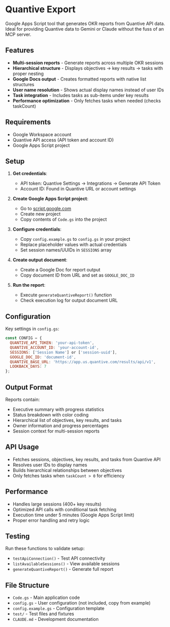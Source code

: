 # Quantive Export

Google Apps Script tool that generates OKR reports from Quantive API data. Ideal for providing Quantive data to Gemini or Claude without the fuss of an MCP server.

## Features

- **Multi-session reports** - Generate reports across multiple OKR sessions
- **Hierarchical structure** - Displays objectives → key results → tasks with proper nesting
- **Google Docs output** - Creates formatted reports with native list structures
- **User name resolution** - Shows actual display names instead of user IDs
- **Task integration** - Includes tasks as sub-items under key results
- **Performance optimization** - Only fetches tasks when needed (checks taskCount)

## Requirements

- Google Workspace account
- Quantive API access (API token and account ID)
- Google Apps Script project

## Setup

1. **Get credentials**:
   - API token: Quantive Settings → Integrations → Generate API Token
   - Account ID: Found in Quantive URL or account settings

2. **Create Google Apps Script project**:
   - Go to [script.google.com](https://script.google.com)
   - Create new project
   - Copy contents of `Code.gs` into the project

3. **Configure credentials**:
   - Copy `config.example.gs` to `config.gs` in your project
   - Replace placeholder values with actual credentials
   - Set session names/UUIDs in `SESSIONS` array

4. **Create output document**:
   - Create a Google Doc for report output
   - Copy document ID from URL and set as `GOOGLE_DOC_ID`

5. **Run the report**:
   - Execute `generateQuantiveReport()` function
   - Check execution log for output document URL

## Configuration

Key settings in `config.gs`:

```javascript
const CONFIG = {
  QUANTIVE_API_TOKEN: 'your-api-token',
  QUANTIVE_ACCOUNT_ID: 'your-account-id',
  SESSIONS: ['Session Name'] or ['session-uuid'],
  GOOGLE_DOC_ID: 'document-id',
  QUANTIVE_BASE_URL: 'https://app.us.quantive.com/results/api/v1',
  LOOKBACK_DAYS: 7
};
```

## Output Format

Reports contain:
- Executive summary with progress statistics
- Status breakdown with color coding
- Hierarchical list of objectives, key results, and tasks
- Owner information and progress percentages
- Session context for multi-session reports

## API Usage

- Fetches sessions, objectives, key results, and tasks from Quantive API
- Resolves user IDs to display names
- Builds hierarchical relationships between objectives
- Only fetches tasks when `taskCount > 0` for efficiency

## Performance

- Handles large sessions (400+ key results)
- Optimized API calls with conditional task fetching
- Execution time under 5 minutes (Google Apps Script limit)
- Proper error handling and retry logic

## Testing

Run these functions to validate setup:
- `testApiConnection()` - Test API connectivity
- `listAvailableSessions()` - View available sessions
- `generateQuantiveReport()` - Generate full report

## File Structure

- `Code.gs` - Main application code
- `config.gs` - User configuration (not included, copy from example)
- `config.example.gs` - Configuration template
- `test/` - Test files and fixtures
- `CLAUDE.md` - Development documentation